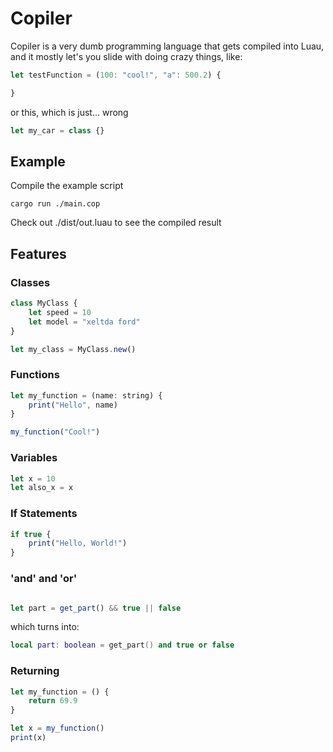 # Copiler

Copiler is a very dumb programming language that gets compiled into Luau, and it mostly let's you slide with doing crazy things, like:

```js
let testFunction = (100: "cool!", "a": 500.2) {

}
```

or this, which is just... wrong

```js
let my_car = class {}
```

## Example

Compile the example script

```shell
cargo run ./main.cop
```

Check out ./dist/out.luau to see the compiled result

## Features

### Classes

```js
class MyClass {
    let speed = 10
    let model = "xeltda ford"
}

let my_class = MyClass.new()
```

### Functions

```js
let my_function = (name: string) {
    print("Hello", name)
}

my_function("Cool!")
```

### Variables

```js
let x = 10
let also_x = x
```

### If Statements

```js
if true {
    print("Hello, World!")
}
```

### 'and' and 'or'

```js

let part = get_part() && true || false
```

which turns into:

```lua
local part: boolean = get_part() and true or false
```

### Returning

```js
let my_function = () {
    return 69.9
}

let x = my_function()
print(x)
```
